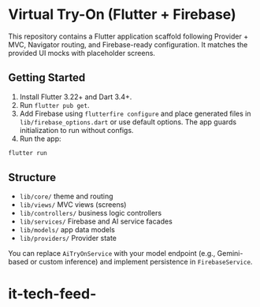# Virtual Try-On (Flutter + Firebase)

This repository contains a Flutter application scaffold following Provider + MVC, Navigator routing, and Firebase-ready configuration. It matches the provided UI mocks with placeholder screens.

## Getting Started

1. Install Flutter 3.22+ and Dart 3.4+.
2. Run `flutter pub get`.
3. Add Firebase using `flutterfire configure` and place generated files in `lib/firebase_options.dart` or use default options. The app guards initialization to run without configs.
4. Run the app:

```bash
flutter run
```

## Structure

- `lib/core/` theme and routing
- `lib/views/` MVC views (screens)
- `lib/controllers/` business logic controllers
- `lib/services/` Firebase and AI service facades
- `lib/models/` app data models
- `lib/providers/` Provider state

You can replace `AiTryOnService` with your model endpoint (e.g., Gemini-based or custom inference) and implement persistence in `FirebaseService`.
# it-tech-feed-
